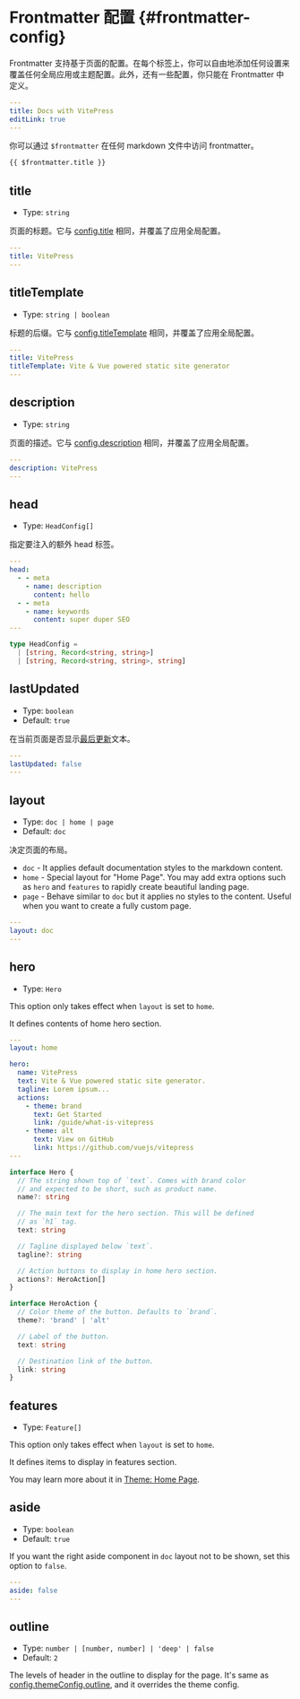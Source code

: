 # Frontmatter 配置 {#frontmatter-config}

Frontmatter 支持基于页面的配置。在每个标签上，你可以自由地添加任何设置来覆盖任何全局应用或主题配置。此外，还有一些配置，你只能在 Frontmatter 中定义。

```yaml
---
title: Docs with VitePress
editLink: true
---
```

你可以通过 `$frontmatter` 在任何 markdown 文件中访问 frontmatter。

```md
{{ $frontmatter.title }}
```

## title

- Type: `string`

页面的标题。它与 [config.title](../config/app-config#title) 相同，并覆盖了应用全局配置。

```yaml
---
title: VitePress
---
```

## titleTemplate

- Type: `string | boolean`

标题的后缀。它与 [config.titleTemplate](../config/app-config#titletemplate) 相同，并覆盖了应用全局配置。

```yaml
---
title: VitePress
titleTemplate: Vite & Vue powered static site generator
---
```

## description

- Type: `string`

页面的描述。它与 [config.description](../config/app-config#description) 相同，并覆盖了应用全局配置。

```yaml
---
description: VitePress
---
```

## head

- Type: `HeadConfig[]`

指定要注入的额外 head 标签。

```yaml
---
head:
  - - meta
    - name: description
      content: hello
  - - meta
    - name: keywords
      content: super duper SEO
---
```

```ts
type HeadConfig =
  | [string, Record<string, string>]
  | [string, Record<string, string>, string]
```

## lastUpdated

- Type: `boolean`
- Default: `true`

在当前页面是否显示[最后更新](../guide/theme-last-updated)文本。

```yaml
---
lastUpdated: false
---
```

## layout

- Type: `doc | home | page`
- Default: `doc`

决定页面的布局。

- `doc` - It applies default documentation styles to the markdown content.
- `home` - Special layout for "Home Page". You may add extra options such as `hero` and `features` to rapidly create beautiful landing page.
- `page` - Behave similar to `doc` but it applies no styles to the content. Useful when you want to create a fully custom page.

```yaml
---
layout: doc
---
```

## hero

- Type: `Hero`

This option only takes effect when `layout` is set to `home`.

It defines contents of home hero section.

```yaml
---
layout: home

hero:
  name: VitePress
  text: Vite & Vue powered static site generator.
  tagline: Lorem ipsum...
  actions:
    - theme: brand
      text: Get Started
      link: /guide/what-is-vitepress
    - theme: alt
      text: View on GitHub
      link: https://github.com/vuejs/vitepress
---
```

```ts
interface Hero {
  // The string shown top of `text`. Comes with brand color
  // and expected to be short, such as product name.
  name?: string

  // The main text for the hero section. This will be defined
  // as `h1` tag.
  text: string

  // Tagline displayed below `text`.
  tagline?: string

  // Action buttons to display in home hero section.
  actions?: HeroAction[]
}

interface HeroAction {
  // Color theme of the button. Defaults to `brand`.
  theme?: 'brand' | 'alt'

  // Label of the button.
  text: string

  // Destination link of the button.
  link: string
}
```

## features

- Type: `Feature[]`

This option only takes effect when `layout` is set to `home`.

It defines items to display in features section.

You may learn more about it in [Theme: Home Page](../guide/theme-home-page).

## aside

- Type: `boolean`
- Default: `true`

If you want the right aside component in `doc` layout not to be shown, set this option to `false`.

```yaml
---
aside: false
---
```

## outline

- Type: `number | [number, number] | 'deep' | false`
- Default: `2`

The levels of header in the outline to display for the page. It's same as [config.themeConfig.outline](../config/theme-config#outline), and it overrides the theme config.
